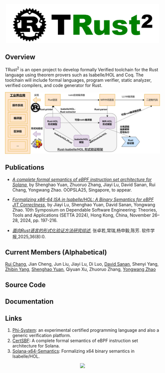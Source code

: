 <p align="center">
<img src="trust2logo.png" alt="TRust" width="500px"/>
</p>

## Overview

TRust<sup>2</sup> is an open project to develop formally Verified toolchain for the Rust language using theorem provers such as Isabelle/HOL and Coq. The toolchain will include formal languages, program verifier, static analyzer, verified compilers, and code generator for Rust. 

<p align="center">
<img src="overview.png" alt="TRust" width="800px"/>
</p>

## Publications 

- *[A complete formal semantics of eBPF instruction set architecture for Solana](doc/OOPSLA25.pdf)*, by Shenghao Yuan, Zhuoruo Zhang, Jiayi Lu, David Sanan, Rui Chang, Yongwang Zhao. OOPSLA25, Singapore, to appear.

- *[Formalizing x86-64 ISA in Isabelle/HOL: A Binary Semantics for eBPF JIT Correctness](https://link.springer.com/chapter/10.1007/978-981-96-0602-3_11)*, by Jiayi Lu, Shenghao Yuan, David Sanan, Yongwang Zhao. 10th Symposium on Dependable Software Engineering: Theories, Tools and Applications (SETTA 2024), Hong Kong, China, November 26–28, 2024, pp. 197-216.

- *[面向Rust语言的形式化验证方法研究综述](https://www.jos.org.cn/jos/article/abstract/7353)*, 张卓若,常瑞,杨申毅,陈芳. 软件学报,2025,36(8):0. 

## Current Members (Alphabetical)

[Rui Chang](https://person.zju.edu.cn/changrui), Jian Cheng, Jun Liu, Jiayi Lu, Di Luo, [David Sanan](https://davidsanan.github.io/), Shenyi Yang, [Zhibin Yang](https://faculty.nuaa.edu.cn/yangzhibin/zh_CN/index.htm), [Shenghao Yuan](https://shenghaoyuan.github.io/), Qiyuan Xu, Zhuoruo Zhang, [Yongwang Zhao](https://lvpgroup.github.io/)

## Source Code

## Documentation

## Links

1. [Phi-System](https://github.com/xqyww123/phi-system): an experimental certified programming language and also a generic verification platform.
1. [CertSBF](https://github.com/shenghaoyuan/CertSBF): A complete formal semantics of eBPF instruction set architecture for Solana. 
1. [Solana-x64-Semantics](https://github.com/shenghaoyuan/Solana-x64-Semantics): Formalizing x64 binary semantics in Isabelle/HOL. 


<p align="center">
<a href="https://clustrmaps.com/site/1c34d" title="Visit tracker"><img src="//www.clustrmaps.com/map_v2.png?d=TTJIp2Z710NHOwDUNesA6uMqU3dX8kAJiL7b36c4rK0&cl=ffffff"></a>
</p>
